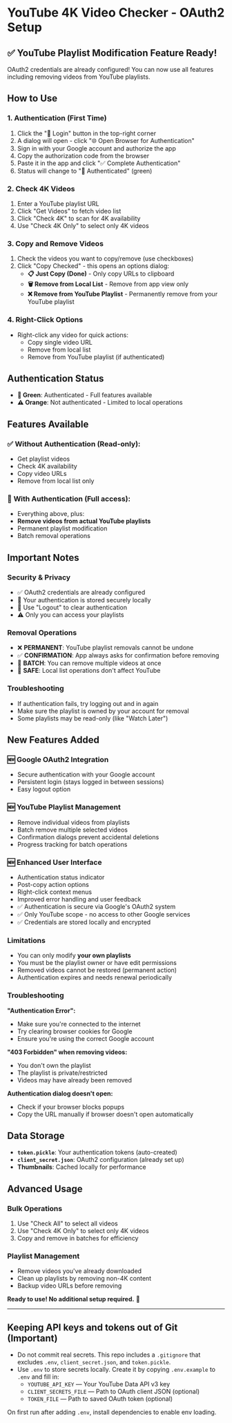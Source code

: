 # YouTube 4K Video Checker - OAuth2 Setup

## ✅ YouTube Playlist Modification Feature Ready!

OAuth2 credentials are already configured! You can now use all features including removing videos from YouTube playlists.

## How to Use

### 1. **Authentication (First Time)**
1. Click the "🔐 Login" button in the top-right corner
2. A dialog will open - click "🌐 Open Browser for Authentication"
3. Sign in with your Google account and authorize the app
4. Copy the authorization code from the browser
5. Paste it in the app and click "✅ Complete Authentication"
6. Status will change to "🔐 Authenticated" (green)

### 2. **Check 4K Videos**
1. Enter a YouTube playlist URL
2. Click "Get Videos" to fetch video list
3. Click "Check 4K" to scan for 4K availability
4. Use "Check 4K Only" to select only 4K videos

### 3. **Copy and Remove Videos**
1. Check the videos you want to copy/remove (use checkboxes)
2. Click "Copy Checked" - this opens an options dialog:
   - **📋 Just Copy (Done)** - Only copy URLs to clipboard
   - **🗑️ Remove from Local List** - Remove from app view only
   - **❌ Remove from YouTube Playlist** - Permanently remove from your YouTube playlist

### 4. **Right-Click Options**
- Right-click any video for quick actions:
  - Copy single video URL
  - Remove from local list
  - Remove from YouTube playlist (if authenticated)

## Authentication Status

- **🔐 Green**: Authenticated - Full features available
- **⚠️ Orange**: Not authenticated - Limited to local operations

## Features Available

### ✅ **Without Authentication** (Read-only):
- Get playlist videos
- Check 4K availability  
- Copy video URLs
- Remove from local list only

### 🔐 **With Authentication** (Full access):
- Everything above, plus:
- **Remove videos from actual YouTube playlists**
- Permanent playlist modification
- Batch removal operations

## Important Notes

### **Security & Privacy**
- ✅ OAuth2 credentials are already configured
- 🔐 Your authentication is stored securely locally
- 🚪 Use "Logout" to clear authentication
- ⚠️ Only you can access your playlists

### **Removal Operations**
- ❌ **PERMANENT**: YouTube playlist removals cannot be undone
- ✅ **CONFIRMATION**: App always asks for confirmation before removing
- 🔄 **BATCH**: You can remove multiple videos at once
- 📱 **SAFE**: Local list operations don't affect YouTube

### **Troubleshooting**
- If authentication fails, try logging out and in again
- Make sure the playlist is owned by your account for removal
- Some playlists may be read-only (like "Watch Later")

## New Features Added

### 🆕 **Google OAuth2 Integration**
- Secure authentication with your Google account
- Persistent login (stays logged in between sessions)
- Easy logout option

### 🆕 **YouTube Playlist Management**
- Remove individual videos from playlists
- Batch remove multiple selected videos
- Confirmation dialogs prevent accidental deletions
- Progress tracking for batch operations

### 🆕 **Enhanced User Interface**
- Authentication status indicator
- Post-copy action options
- Right-click context menus
- Improved error handling and user feedback
- ✅ Authentication is secure via Google's OAuth2 system
- ✅ Only YouTube scope - no access to other Google services
- ✅ Credentials are stored locally and encrypted

### **Limitations**
- You can only modify **your own playlists**
- You must be the playlist owner or have edit permissions
- Removed videos cannot be restored (permanent action)
- Authentication expires and needs renewal periodically

### **Troubleshooting**

**"Authentication Error":**
- Make sure you're connected to the internet
- Try clearing browser cookies for Google
- Ensure you're using the correct Google account

**"403 Forbidden" when removing videos:**
- You don't own the playlist
- The playlist is private/restricted
- Videos may have already been removed

**Authentication dialog doesn't open:**
- Check if your browser blocks popups
- Copy the URL manually if browser doesn't open automatically

## Data Storage

- **`token.pickle`**: Your authentication tokens (auto-created)
- **`client_secret.json`**: OAuth2 configuration (already set up)
- **Thumbnails**: Cached locally for performance

## Advanced Usage

### Bulk Operations
1. Use "Check All" to select all videos
2. Use "Check 4K Only" to select only 4K videos  
3. Copy and remove in batches for efficiency

### Playlist Management
- Remove videos you've already downloaded
- Clean up playlists by removing non-4K content
- Backup video URLs before removing

**Ready to use! No additional setup required.** 🚀

---

## Keeping API keys and tokens out of Git (Important)

- Do not commit real secrets. This repo includes a `.gitignore` that excludes `.env`, `client_secret.json`, and `token.pickle`.
- Use `.env` to store secrets locally. Create it by copying `.env.example` to `.env` and fill in:
  - `YOUTUBE_API_KEY` — Your YouTube Data API v3 key
  - `CLIENT_SECRETS_FILE` — Path to OAuth client JSON (optional)
  - `TOKEN_FILE` — Path to saved OAuth token (optional)

On first run after adding `.env`, install dependencies to enable env loading.
